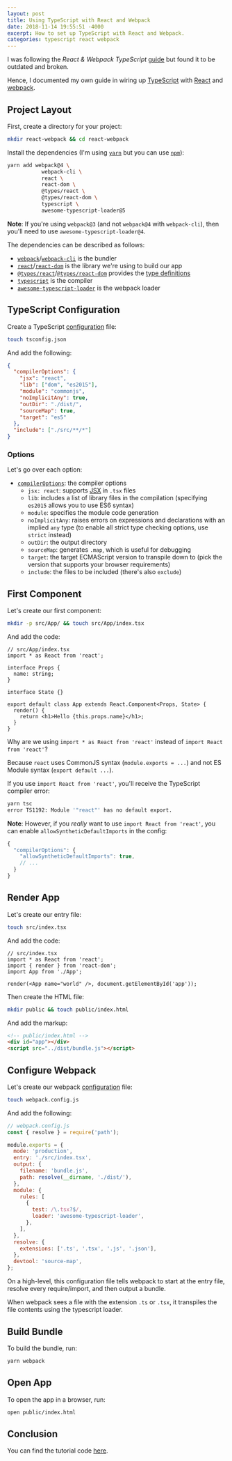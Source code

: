 ```yaml
---
layout: post
title: Using TypeScript with React and Webpack
date: 2018-11-14 19:55:51 -4000
excerpt: How to set up TypeScript with React and Webpack.
categories: typescript react webpack
---
```


I was following the _React & Webpack TypeScript_ [guide](https://www.typescriptlang.org/docs/handbook/react-&-webpack.html) but found it to be outdated and broken.

Hence, I documented my own guide in wiring up [TypeScript](https://www.typescriptlang.org/) with [React](https://reactjs.org/) and [webpack](https://webpack.js.org/).

## Project Layout

First, create a directory for your project:

```sh
mkdir react-webpack && cd react-webpack
```

Install the dependencies (I'm using [`yarn`](https://yarnpkg.com/) but you can use [`npm`](https://www.npmjs.com/)):

```sh
yarn add webpack@4 \
           webpack-cli \
           react \
           react-dom \
           @types/react \
           @types/react-dom \
           typescript \
           awesome-typescript-loader@5
```

**Note**: If you're using `webpack@3` (and not `webpack@4` with `webpack-cli`), then you'll need to use `awesome-typescript-loader@4`.

The dependencies can be described as follows:

- [`webpack`](https://www.npmjs.com/package/webpack)/[`webpack-cli`](https://www.npmjs.com/package/webpack-cli) is the bundler
- [`react`](https://www.npmjs.com/package/react)/[`react-dom`](https://www.npmjs.com/package/react-dom) is the library we're using to build our app
- [`@types/react`](https://www.npmjs.com/package/@types/react)/[`@types/react-dom`](https://www.npmjs.com/package/@types/react-dom) provides the [type definitions](https://definitelytyped.org/)
- [`typescript`](https://www.npmjs.com/package/typescript) is the compiler
- [`awesome-typescript-loader`](https://github.com/s-panferov/awesome-typescript-loader) is the webpack loader

## TypeScript Configuration

Create a TypeScript [configuration](https://www.typescriptlang.org/docs/handbook/tsconfig-json.html) file:

```sh
touch tsconfig.json
```

And add the following:

```json
{
  "compilerOptions": {
    "jsx": "react",
    "lib": ["dom", "es2015"],
    "module": "commonjs",
    "noImplicitAny": true,
    "outDir": "./dist/",
    "sourceMap": true,
    "target": "es5"
  },
  "include": ["./src/**/*"]
}
```

### Options

Let's go over each option:

- [`compilerOptions`](https://www.typescriptlang.org/docs/handbook/compiler-options.html): the compiler options
  - `jsx: react`: supports [JSX](https://reactjs.org/docs/introducing-jsx.html) in `.tsx` files
  - `lib`: includes a list of library files in the compilation (specifying `es2015` allows you to use ES6 syntax)
  - `module`: specifies the module code generation
  - `noImplicitAny`: raises errors on expressions and declarations with an implied `any` type (to enable all strict type checking options, use `strict` instead)
  - `outDir`: the output directory
  - `sourceMap`: generates `.map`, which is useful for debugging
  - `target`: the target ECMAScript version to transpile down to (pick the version that supports your browser requirements)
  - `include`: the files to be included (there's also `exclude`)

## First Component

Let's create our first component:

```sh
mkdir -p src/App/ && touch src/App/index.tsx
```

And add the code:

```tsx
// src/App/index.tsx
import * as React from 'react';

interface Props {
  name: string;
}

interface State {}

export default class App extends React.Component<Props, State> {
  render() {
    return <h1>Hello {this.props.name}</h1>;
  }
}
```

Why are we using `import * as React from 'react'` instead of `import React from 'react'`?

Because `react` uses CommonJS syntax (`module.exports = ...`) and not ES Module syntax (`export default ...`).

If you use `import React from 'react'`, you'll receive the TypeScript compiler error:

```sh
yarn tsc
error TS1192: Module '"react"' has no default export.
```

**Note**: However, if you _really_ want to use `import React from 'react'`, you can enable `allowSyntheticDefaultImports` in the config:

```js
{
  "compilerOptions": {
    "allowSyntheticDefaultImports": true,
    // ...
  }
}
```

## Render App

Let's create our entry file:

```sh
touch src/index.tsx
```

And add the code:

```tsx
// src/index.tsx
import * as React from 'react';
import { render } from 'react-dom';
import App from './App';

render(<App name="world" />, document.getElementById('app'));
```

Then create the HTML file:

```sh
mkdir public && touch public/index.html
```

And add the markup:

```html
<!-- public/index.html -->
<div id="app"></div>
<script src="../dist/bundle.js"></script>
```

## Configure Webpack

Let's create our webpack [configuration](https://webpack.js.org/configuration/) file:

```sh
touch webpack.config.js
```

And add the following:

```js
// webpack.config.js
const { resolve } = require('path');

module.exports = {
  mode: 'production',
  entry: './src/index.tsx',
  output: {
    filename: 'bundle.js',
    path: resolve(__dirname, './dist/'),
  },
  module: {
    rules: [
      {
        test: /\.tsx?$/,
        loader: 'awesome-typescript-loader',
      },
    ],
  },
  resolve: {
    extensions: ['.ts', '.tsx', '.js', '.json'],
  },
  devtool: 'source-map',
};
```

On a high-level, this configuration file tells webpack to start at the entry file, resolve every require/import, and then output a bundle.

When webpack sees a file with the extension `.ts` or `.tsx`, it transpiles the file contents using the typescript loader.

## Build Bundle

To build the bundle, run:

```sh
yarn webpack
```

## Open App

To open the app in a browser, run:

```sh
open public/index.html
```

## Conclusion

You can find the tutorial code [here](https://github.com/remarkablemark/typescript-examples/tree/master/react-webpack).
